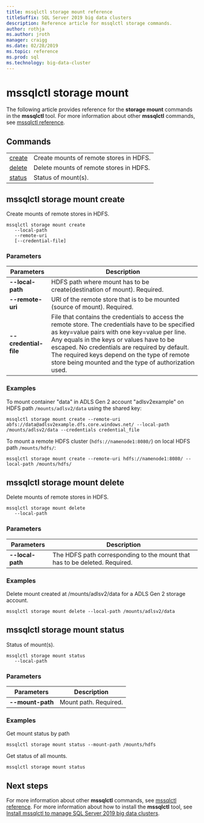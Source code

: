 ```yaml
---
title: mssqlctl storage mount reference
titleSuffix: SQL Server 2019 big data clusters
description: Reference article for mssqlctl storage commands.
author: rothja
ms.author: jroth
manager: craigg
ms.date: 02/28/2019
ms.topic: reference
ms.prod: sql
ms.technology: big-data-cluster
---
```


# mssqlctl storage mount

The following article provides reference for the **storage mount** commands in the **mssqlctl** tool. For more information about other **mssqlctl** commands, see [mssqlctl reference](reference-mssqlctl.md).

## <a id="commands"></a> Commands

|||
|---|---|
| [create](#create) | Create mounts of remote stores in HDFS. |
| [delete](#delete) | Delete mounts of remote stores in HDFS. |
| [status](#status) | Status of mount(s). |

## <a id="create"></a> mssqlctl storage mount create

Create mounts of remote stores in HDFS.

```
mssqlctl storage mount create
   --local-path
   --remote-uri
   [--credential-file]
```

### Parameters

| Parameters | Description |
|---|---|
| **--local-path** | HDFS path where mount has to be create(destination of mount). Required. |
| **--remote-uri** | URI of the remote store that is to be mounted (source of mount). Required. |
| **--credential-file** | File that contains the credentials to access the remote store. The credentials have to be specified as key=value pairs with one key=value per line. Any equals in the keys or values have to be escaped. No credentials are required by default. The required keys depend on the type of remote store being mounted and the type of authorization used. |

### Examples

To mount container "data" in ADLS Gen 2 account "adlsv2example" on HDFS path `/mounts/adlsv2/data` using the shared key:

```
mssqlctl storage mount create --remote-uri abfs://data@adlsv2example.dfs.core.windows.net/ --local-path /mounts/adlsv2/data --credentials credential_file
```

To mount a remote HDFS cluster (`hdfs://namenode1:8080/`) on local HDFS path `/mounts/hdfs/`:

```
mssqlctl storage mount create --remote-uri hdfs://namenode1:8080/ --local-path /mounts/hdfs/
```

## <a id="delete"></a> mssqlctl storage mount delete

Delete mounts of remote stores in HDFS.

```
mssqlctl storage mount delete
   --local-path
```

### Parameters

| Parameters | Description |
|---|---|
| **--local-path** | The HDFS path corresponding to the mount that has to be deleted. Required. |

### Examples

Delete mount created at /mounts/adlsv2/data for a ADLS Gen 2 storage account.

```
mssqlctl storage mount delete --local-path /mounts/adlsv2/data
```

## <a id="status"></a> mssqlctl storage mount status

Status of mount(s).

```
mssqlctl storage mount status
   --local-path
```

### Parameters

| Parameters | Description |
|---|---|
| **--mount-path** | Mount path. Required. |

### Examples

Get mount status by path

```
mssqlctl storage mount status --mount-path /mounts/hdfs
```

Get status of all mounts.

```
mssqlctl storage mount status
```

## Next steps

For more information about other **mssqlctl** commands, see [mssqlctl reference](reference-mssqlctl.md). For more information about how to install the **mssqlctl** tool, see [Install mssqlctl to manage SQL Server 2019 big data clusters](deploy-install-mssqlctl.md).